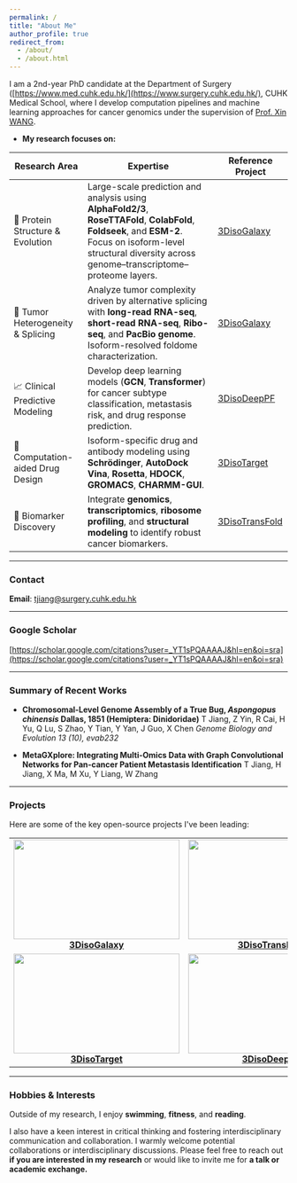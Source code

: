 ```yaml
---
permalink: /
title: "About Me"
author_profile: true
redirect_from:
  - /about/
  - /about.html
---
```


I am a 2nd-year PhD candidate at the Department of Surgery ([https://www.med.cuhk.edu.hk/](https://www.surgery.cuhk.edu.hk/), CUHK Medical School, where I develop computation pipelines and machine learning approaches for cancer genomics under the supervision of [Prof. Xin WANG](https://xinwlab.netlify.app/). 

- **My research focuses on:**

| Research Area                    | Expertise                                                                                               | Reference Project                          |
|---------------------------------|--------------------------------------------------------------------------------------------------------|--------------------------------------------|
| 🧬 Protein Structure & Evolution | Large-scale prediction and analysis using **AlphaFold2/3**, **RoseTTAFold**, **ColabFold**, **Foldseek**, and **ESM-2**. Focus on isoform-level structural diversity across genome–transcriptome–proteome layers. | [3DisoGalaxy](https://feliciajiangbio.github.io/3DisoGalaxy/) |
| 🧫 Tumor Heterogeneity & Splicing | Analyze tumor complexity driven by alternative splicing with **long-read RNA-seq**, **short-read RNA-seq**, **Ribo-seq**, and **PacBio genome**. Isoform-resolved foldome characterization. | [3DisoGalaxy](https://feliciajiangbio.github.io/3DisoGalaxy/) |
| 📈 Clinical Predictive Modeling   | Develop deep learning models (**GCN**, **Transformer**) for cancer subtype classification, metastasis risk, and drug response prediction. | [3DisoDeepPF](https://github.com/FeliciaJiangBio/3DisoDeepPF) |
| 💊 Computation-aided Drug Design   | Isoform-specific drug and antibody modeling using **Schrödinger**, **AutoDock Vina**, **Rosetta**, **HDOCK**, **GROMACS**, **CHARMM-GUI**. | [3DisoTarget](https://github.com/FeliciaJiangBio/3DisoTarget) |
| 🧪 Biomarker Discovery             | Integrate **genomics**, **transcriptomics**, **ribosome profiling**, and **structural modeling** to identify robust cancer biomarkers. | [3DisoTransFold](https://github.com/CityUHK-CompBio/3Diso-TransFold) |


---

### Contact

**Email**: tjiang@surgery.cuhk.edu.hk

---

### Google Scholar

[https://scholar.google.com/citations?user=_YT1sPQAAAAJ&hl=en&oi=sra](https://scholar.google.com/citations?user=_YT1sPQAAAAJ&hl=en&oi=sra)

---

### Summary of Recent Works

- **Chromosomal-Level Genome Assembly of a True Bug, *Aspongopus chinensis* Dallas, 1851 (Hemiptera: Dinidoridae)**
  T Jiang, Z Yin, R Cai, H Yu, Q Lu, S Zhao, Y Tian, Y Yan, J Guo, X Chen
  *Genome Biology and Evolution 13 (10), evab232*

- **MetaGXplore: Integrating Multi-Omics Data with Graph Convolutional Networks for Pan-cancer Patient Metastasis Identification**
  T Jiang, H Jiang, X Ma, M Xu, Y Liang, W Zhang

---

### Projects

Here are some of the key open-source projects I've been leading:

<p align="center">
<table>
  <tr>
    <td align="center">
      <a href="http://hkwanglab-compbio.com:3831/">
        <img src="https://github.com/user-attachments/assets/4a4482e7-d5b8-4507-afca-ff1521371d32" width="300" height="180"><br>
        <b>3DisoGalaxy</b>
      </a>
    </td>
    <td align="center">
      <a href="https://github.com/CityUHK-CompBio/3Diso-TransFold">
        <img src="https://github.com/user-attachments/assets/c60c5cb0-f865-4689-9130-476feb545052" width="300" height="180"><br>
        <b>3DisoTransFold</b>
      </a>
    </td>
  </tr>
  <tr>
    <td align="center">
      <a href="https://github.com/FeliciaJiangBio/3DisoTarget"> 
        <img src="https://github.com/user-attachments/assets/5d7aab79-7eec-4ae3-9a0a-8a3e8722fb2e" width="300" height="180"><br> 
        <b>3DisoTarget</b>
      </a>
    </td>
    <td align="center">
      <a href="https://github.com/FeliciaJiangBio/3DisoDeepPF">
        <img src="https://github.com/user-attachments/assets/80d606fc-bc19-446c-b726-bb0d8e69b42c" width="300" height="180"><br>
        <b>3DisoDeepPF</b>
      </a>
    </td>
  </tr>
</table>
</p>


---

### Hobbies & Interests

Outside of my research, I enjoy **swimming**, **fitness**, and **reading**. 

I also have a keen interest in critical thinking and fostering interdisciplinary communication and collaboration.
I warmly welcome potential collaborations or interdisciplinary discussions. Please feel free to reach out **if you are interested in my research** or would like to invite me for **a talk or academic exchange.**



